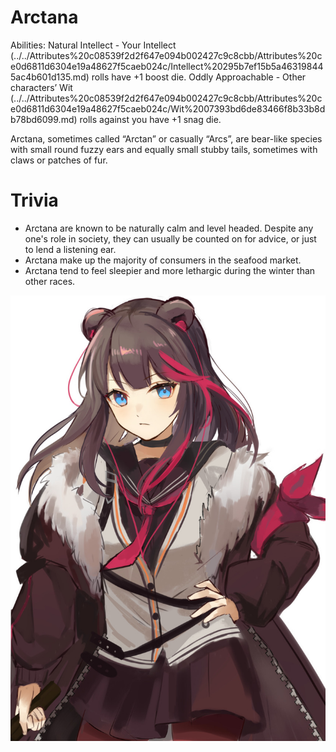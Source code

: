 # Arctana

Abilities: Natural Intellect - Your Intellect (../../Attributes%20c08539f2d2f647e094b002427c9c8cbb/Attributes%20ce0d6811d6304e19a48627f5caeb024c/Intellect%20295b7ef15b5a463198445ac4b601d135.md) rolls have +1 boost die.
Oddly Approachable - Other characters’ Wit (../../Attributes%20c08539f2d2f647e094b002427c9c8cbb/Attributes%20ce0d6811d6304e19a48627f5caeb024c/Wit%2007393bd6de83466f8b33b8db78bd6099.md) rolls against you have +1 snag die.

Arctana, sometimes called “Arctan” or casually “Arcs”, are bear-like species with small round fuzzy ears and equally small stubby tails, sometimes with claws or patches of fur.

# Trivia

- Arctana are known to be naturally calm and level headed. Despite any one's role in society, they can usually be counted on for advice, or just to lend a listening ear.
- Arctana make up the majority of consumers in the seafood market.
- Arctana tend to feel sleepier and more lethargic during the winter than other races.

![Untitled](Arctana/Untitled.png)
